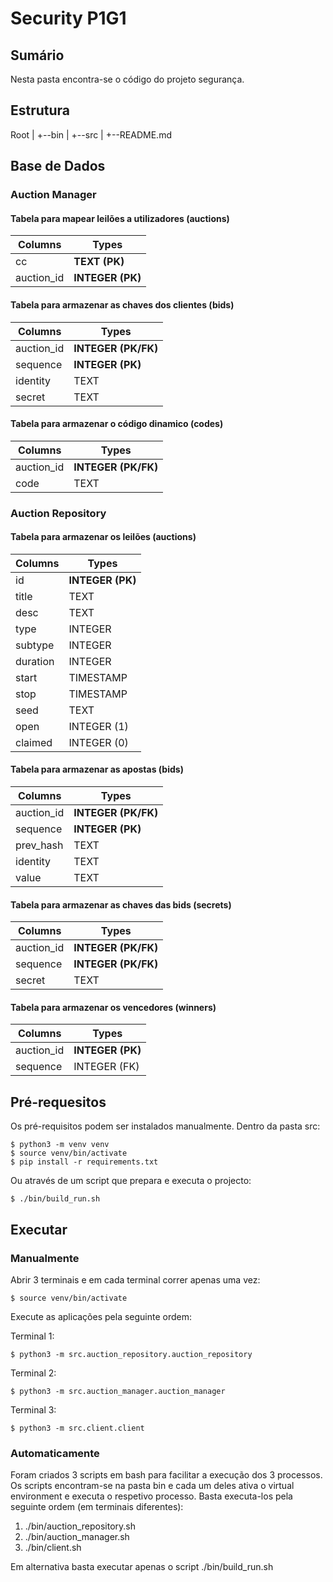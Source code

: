 # Security P1G1

## Sumário
Nesta pasta encontra-se o código do projeto segurança.

## Estrutura
Root
|
+--bin
|
+--src
|
+--README.md

## Base de Dados

### Auction Manager

#### Tabela para mapear leilões a utilizadores (auctions)

|  Columns   |       Types      |
|------------|------------------|
| cc         | **TEXT (PK)**    |
| auction_id | **INTEGER (PK)** |

#### Tabela para armazenar as chaves dos clientes (bids)

|  Columns   |         Types       |
|------------|---------------------|
| auction_id | **INTEGER (PK/FK)** |
| sequence   | **INTEGER (PK)**    |
| identity   | TEXT                |
| secret     | TEXT                |

#### Tabela para armazenar o código dinamico (codes)

|  Columns   |         Types       |
|------------|---------------------|
| auction_id | **INTEGER (PK/FK)** |
| code       | TEXT                |

### Auction Repository

#### Tabela para armazenar os leilões (auctions)

| Columns  |       Types      |
|----------|------------------|
| id       | **INTEGER (PK)** |
| title    | TEXT             |
| desc     | TEXT             |
| type     | INTEGER          |
| subtype  | INTEGER          |
| duration | INTEGER          |
| start    | TIMESTAMP        |
| stop     | TIMESTAMP        |
| seed     | TEXT             |
| open     | INTEGER (1)      |
| claimed  | INTEGER (0)      |

#### Tabela para armazenar as apostas (bids)

|   Columns   |       Types      |
|-------------|------------------|
| auction_id  | **INTEGER (PK/FK)** |
| sequence    | **INTEGER (PK)** |
| prev_hash   | TEXT             |
| identity    | TEXT             |
| value       | TEXT             |

#### Tabela para armazenar as chaves das bids (secrets)

|   Columns   |         Types       |
|-------------|---------------------|
| auction_id  | **INTEGER (PK/FK)** |
| sequence    | **INTEGER (PK/FK)** |
| secret      | TEXT                |


#### Tabela para armazenar os vencedores (winners)

|   Columns   |       Types      |
|-------------|------------------|
| auction_id  | **INTEGER (PK)** |
| sequence    | INTEGER (FK)     |

## Pré-requesitos
Os pré-requisitos podem ser instalados manualmente.
Dentro da pasta src:

```
$ python3 -m venv venv
$ source venv/bin/activate
$ pip install -r requirements.txt
```
Ou através de um script que prepara e executa o projecto:

```
$ ./bin/build_run.sh
```

## Executar

### Manualmente
Abrir 3 terminais e em cada terminal correr apenas uma vez:
```
$ source venv/bin/activate
```

Execute as aplicações pela seguinte ordem:

Terminal 1:
```
$ python3 -m src.auction_repository.auction_repository
```

Terminal 2:
```
$ python3 -m src.auction_manager.auction_manager
```

Terminal 3:
```
$ python3 -m src.client.client
```
### Automaticamente
Foram criados 3 scripts em bash para facilitar a execução dos 3 processos.
Os scripts encontram-se na pasta bin e cada um deles ativa o virtual environment e executa o respetivo processo.
Basta executa-los pela seguinte ordem (em terminais diferentes):
1. ./bin/auction_repository.sh
2. ./bin/auction_manager.sh
3. ./bin/client.sh

Em alternativa basta executar apenas o script ./bin/build_run.sh

